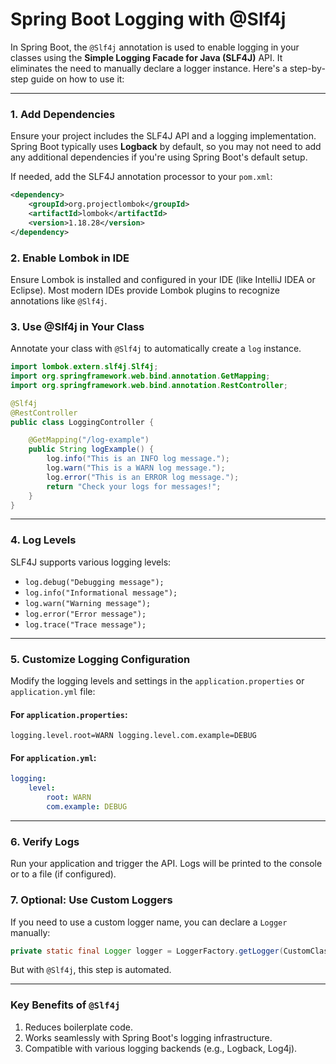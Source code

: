 # Spring Boot Logging with @Slf4j

In Spring Boot, the `@Slf4j` annotation is used to enable logging in your classes using the **Simple Logging Facade for Java (SLF4J)** API. It eliminates the need to manually declare a logger instance. Here's a step-by-step guide on how to use it:

---

### 1. **Add Dependencies**

Ensure your project includes the SLF4J API and a logging implementation. Spring Boot typically uses **Logback** by default, so you may not need to add any additional dependencies if you're using Spring Boot's default setup.

If needed, add the SLF4J annotation processor to your `pom.xml`:

```xml
<dependency>     
	<groupId>org.projectlombok</groupId>     
	<artifactId>lombok</artifactId>     
	<version>1.18.28</version> 
</dependency>
```

### 2. **Enable Lombok in IDE**

Ensure Lombok is installed and configured in your IDE (like IntelliJ IDEA or Eclipse). Most modern IDEs provide Lombok plugins to recognize annotations like `@Slf4j`.

### 3. **Use @Slf4j in Your Class**

Annotate your class with `@Slf4j` to automatically create a `log` instance.

```java
import lombok.extern.slf4j.Slf4j;
import org.springframework.web.bind.annotation.GetMapping;
import org.springframework.web.bind.annotation.RestController;

@Slf4j
@RestController
public class LoggingController {

	@GetMapping("/log-example")
	public String logExample() {
		log.info("This is an INFO log message.");
		log.warn("This is a WARN log message.");
		log.error("This is an ERROR log message.");
		return "Check your logs for messages!";
	}
}
```

---
	
### 4. **Log Levels**

SLF4J supports various logging levels:

- `log.debug("Debugging message");`
- `log.info("Informational message");`
- `log.warn("Warning message");`
- `log.error("Error message");`
- `log.trace("Trace message");`

---

### 5. **Customize Logging Configuration**

Modify the logging levels and settings in the `application.properties` or `application.yml` file:

#### For `application.properties`:

```properties
logging.level.root=WARN logging.level.com.example=DEBUG
```

#### For `application.yml`:

```yaml
logging:   
	level:     
		root: WARN     
		com.example: DEBUG
```

---

### 6. **Verify Logs**

Run your application and trigger the API. Logs will be printed to the console or to a file (if configured).

### 7. **Optional: Use Custom Loggers**

If you need to use a custom logger name, you can declare a `Logger` manually:

```java
private static final Logger logger = LoggerFactory.getLogger(CustomClass.class);
```

But with `@Slf4j`, this step is automated.

---

### Key Benefits of `@Slf4j`

1. Reduces boilerplate code.
2. Works seamlessly with Spring Boot's logging infrastructure.
3. Compatible with various logging backends (e.g., Logback, Log4j).
